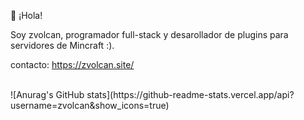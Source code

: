 👋 ¡Hola!

Soy zvolcan, programador full-stack y desarollador de plugins para servidores de Mincraft :).

contacto: https://zvolcan.site/

<br>
![Anurag's GitHub stats](https://github-readme-stats.vercel.app/api?username=zvolcan&show_icons=true)

